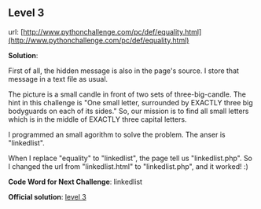 ## Level 3

url: [http://www.pythonchallenge.com/pc/def/equality.html](http://www.pythonchallenge.com/pc/def/equality.html)

**Solution**:

First of all, the hidden message is also in the page's source. I store that message in a text file as usual.

The picture is a small candle in front of two sets of three-big-candle. The hint in this challenge is "One small letter, surrounded by EXACTLY three big bodyguards on each of its sides." So, our mission is to find all small letters which is in the middle of EXACTLY three capital letters.

I programmed an small agorithm to solve the problem. The anser is "linkedlist".

When I replace "equality" to "linkedlist", the page tell us "linkedlist.php". So I changed the url from "linkedlist.html" to "linkedlist.php", and it worked! :)

**Code Word for Next Challenge**: linkedlist

**Official solution**: [level 3](http://wiki.pythonchallenge.com/index.php?title=Level3:Main_Page)
